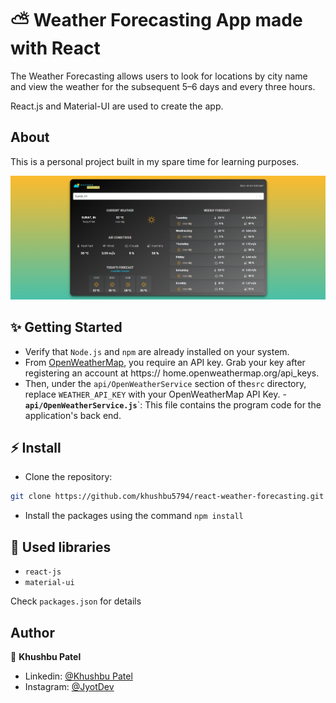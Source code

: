# ⛅️ Weather Forecasting App made with React

The Weather Forecasting allows users to look for locations by city name and view the weather for the subsequent 5–6 days and every three hours.

React.js and Material-UI are used to create the app.

## About

This is a personal project built in my spare time for learning purposes.

![Application screenshot](./public/screenshot.png)
## ✨ Getting Started

- Verify that `Node.js` and `npm` are already installed on your system.
-  From [OpenWeatherMap](https://openweathermap.org/), you require an API key. Grab your key after registering an account at https://   home.openweathermap.org/api_keys.
- Then, under the `api/OpenWeatherService` section of the`src` directory, replace `WEATHER_API_KEY` with your OpenWeatherMap API Key.
-**`api/OpenWeatherService.js`**`: This file contains the program code for the application's back end.

## ⚡ Install

- Clone the repository:

```bash
git clone https://github.com/khushbu5794/react-weather-forecasting.git
```
- Install the packages using the command `npm install`

## 📙 Used libraries

- `react-js`
- `material-ui`

Check `packages.json` for details

## Author

👤 **Khushbu Patel**

- Linkedin:   [@Khushbu Patel](https://www.linkedin.com/in/khushideveloper)
- Instagram:  [@JyotDev](https://instagram.com/jyot_dev)